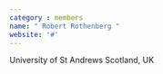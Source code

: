 ```yaml
---
category : members
name: " Robert Rothenberg " 
website: '#'
---
```

University of St Andrews
Scotland, UK

